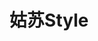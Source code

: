 ---
description: 旅游行业水深，在此推荐纯粹是因为应用本身的设计水平。
layout: post
results:
- primaryGenreName: Travel
  version: '1.0.1'
  artworkUrl100: http://a76.phobos.apple.com/us/r30/Purple4/v4/de/f2/25/def22530-a7eb-a965-c004-27a23d476608/mzl.dfmtrlih.png
  trackViewUrl: https://itunes.apple.com/cn/app/gu-sustyle/id792572783?mt=8&uo=4
  artworkUrl60: http://a1231.phobos.apple.com/us/r30/Purple/v4/51/b4/2c/51b42cbd-4523-fa9b-cbe1-1e310614fe53/icon.png
  sellerName: BeiJing AiTaQu Technology Limited
  supportedDevices:
  - iPadWifi
  - iPhone4
  - iPhone5c
  - iPad3G
  - iPadThirdGen
  - iPhone-3GS
  - iPhone4S
  - iPadThirdGen4G
  - iPadMini
  - iPodTouchThirdGen
  - iPhone5s
  - iPadFourthGen4G
  - iPad23G
  - iPadFourthGen
  - iPhone5
  - iPad2Wifi
  - iPadMini4G
  - iPodTouchourthGen
  - iPodTouchFifthGen
  genres:
  - 旅行
  - 导航
  trackName: 姑苏Style
  description: '上有天堂，下有苏杭。古城苏州有着独特的魅力，吸引着多方游客。在姑苏区核心2.8平方公里范围内，拥有拙政园、狮子林、耦园、平江路等众多的历史人文景点，是苏州旅游的精华和名片。


    姑苏Style提供了全面的旅游信息，帮助您更好的游览苏州古城，包括：

    1. 重要景点的语音讲解

    2. 核心区域的电子地图

    3. 吃喝玩乐各种信息介绍

    4. 时效性的苏州旅游资讯'
  price: 0
  trackId: 792572783
  releaseDate: '2014-01-13T02:58:55Z'
  screenshotUrls:
  - http://a2.mzstatic.com/us/r30/Purple6/v4/6c/11/6d/6c116d3d-ce71-daea-6ce8-32a5e9e39c42/screen1136x1136.jpeg
  - http://a3.mzstatic.com/us/r30/Purple/v4/5b/06/77/5b0677d2-d3f6-550e-fd30-af6574b716ff/screen1136x1136.jpeg
  - http://a2.mzstatic.com/us/r30/Purple6/v4/3d/38/4d/3d384d32-227c-904b-df49-d2baa755c83f/screen1136x1136.jpeg
  - http://a5.mzstatic.com/us/r30/Purple6/v4/8b/9d/62/8b9d6230-758f-10ec-df77-fe6674e84c05/screen1136x1136.jpeg
  - http://a2.mzstatic.com/us/r30/Purple6/v4/9d/b1/b6/9db1b6a7-244b-6e04-7807-e1ce3060ae85/screen1136x1136.jpeg
  artistViewUrl: https://itunes.apple.com/cn/artist/bei-jing-ai-ta-qu-ke-ji-you/id804425075?uo=4
  primaryGenreId: 6003
  kind: software
  fileSizeBytes: '27764983'
  bundleId: com.itouchchina.yuanshi.sz.guide
  releaseNotes: '1.更新了数据

    2.修改了页面结构以及UI'
  trackContentRating: 4+
  artistName: 北京爱踏趣科技有限公司
  trackCensoredName: 姑苏Style
  isGameCenterEnabled: false
  contentAdvisoryRating: 4+
  languageCodesISO2A:
  - EN
  - ZH
  features: &a []
  wrapperType: software
  artworkUrl512: http://a76.phobos.apple.com/us/r30/Purple4/v4/de/f2/25/def22530-a7eb-a965-c004-27a23d476608/mzl.dfmtrlih.png
  formattedPrice: 免费
  artistId: 804425075
  genreIds:
  - '6003'
  - '6010'
  currency: CNY
  ipadScreenshotUrls: *a
category: 旅行
tags: tag1
resultCount: 1
title: 姑苏Style

---